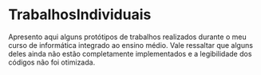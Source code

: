 # TrabalhosIndividuais
Apresento aqui alguns protótipos de trabalhos realizados durante o meu curso de informática integrado ao ensino médio. Vale ressaltar que alguns deles ainda não estão completamente implementados e a legibilidade dos códigos não foi otimizada.
